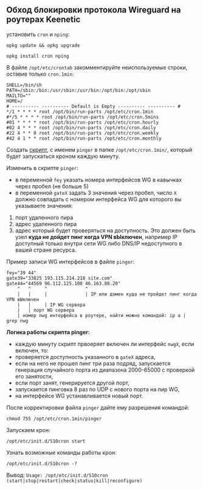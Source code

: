## Обход блокировки протокола Wireguard на роутерах Keenetic

установить `cron` и `nping`:
```
opkg update && opkg upgrade
```
```
opkg install cron nping
```

В файле `/opt/etc/crontab` закомментируйте неиспользуемые строки, оставив только `cron.1min`:
```
SHELL=/bin/sh
PATH=/sbin:/bin:/usr/sbin:/usr/bin:/opt/bin:/opt/sbin
MAILTO=""
HOME=/
# ---------- ---------- Default is Empty ---------- ---------- #
*/1 * * * * root /opt/bin/run-parts /opt/etc/cron.1min
#*/5 * * * * root /opt/bin/run-parts /opt/etc/cron.5mins
#01 * * * * root /opt/bin/run-parts /opt/etc/cron.hourly
#02 4 * * * root /opt/bin/run-parts /opt/etc/cron.daily
#22 4 * * 0 root /opt/bin/run-parts /opt/etc/cron.weekly
#42 4 1 * * root /opt/bin/run-parts /opt/etc/cron.monthly
```

Создать [скрипт](https://github.com/Ground-Zerro/Wireguard-DPI-blocking-bypass/blob/main/pinger), с именем `pinger` в папке `/opt/etc/cron.1min/`, который будет запускаться кроном каждую минуту.

Изменить в скрипте `pinger`:
- в переменной `fey` указать номера интерфейсов WG в кавычках через пробел (не больше 5)
- в переменной `gateX` задать 3 значения через пробел, число `X` должно совпадать с номером интерфейса WG для которого вы указываете значения:
1. порт удаленного пира
2. адрес удаленного пира
3. адрес который будет проверяться на доступность. Это должен быть узел **куда не дойдет пинг когда VPN вЫключен**, например IP доступный только внутри сети WG либо DNS/IP недоступного в вашей стране ресурса.

Пример записи WG интерфейсов в файле `pinger`:
```
fey="39 44"
gate39="33825 193.115.214.218 site.com"
gate44="44569 96.112.125.108 46.163.88.20"
    ^   ^     ^              ^
    |   |     |              | IP или домен куда не пройдет пинг когда VPN вЫключен
    |   |     | IP WG сервера
    |   | порт WG сервера
    | номер nwg интерфейса в роутере, найти можно командой: ip a | grep nwg
```

**Логика работы скрипта pinger:**
- каждую минуту скрипт првоеряет включен ли интерфейс `nwgХ`, если включен, то:
- проверяется доступность указанного в `gateX` адреса,
- если на него не прошел пинг три раза подряд, запускается генерация случайного порта из диапазона 2000-65000 с проверкой его занятости,
- если порт занят, генерируется другой порт,
- запускается пинговка 8 раз по UDP с нового порта на пир WG,
- на интерфейсе WG устанавливается новый порт.

После корректировки файла `pinger` дайте ему разрешения командой:
```
chmod 755 /opt/etc/cron.1min/pinger
```

Запускаем крон:

```
/opt/etc/init.d/S10cron start
```
Узнать возможные команды работы крон:
```
/opt/etc/init.d/S10cron -?
```
Вывод:
`Usage: /opt/etc/init.d/S10cron (start|stop|restart|check|status|kill|reconfigure)`
